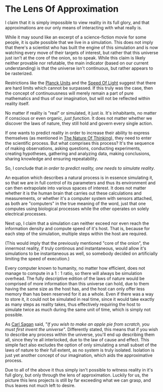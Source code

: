 # The Lens Of Approximation

I claim that it is simply impossible to view reality in its full glory, and that approximations are our only means of interacting with what really is.

While it may sound like an excerpt of a science-fiction movie for some people, it is quite possible that we live in a simulation. This does not imply that there's a scientist who has built the engine of this simulation and is now watching every move of their targets of interest, but rather that this universe just isn't at the core of the onion, so to speak. While this claim is likely neither provable nor refutable, the main indicator (based on our current understanding) is that the universe isn't continuous, but rather appears to be rasterized.

Restrictions like the [Planck Units](https://en.wikipedia.org/wiki/Planck_units) and the [Speed Of Light](https://en.wikipedia.org/wiki/Speed_of_light) suggest that there are hard limits which cannot be surpassed. If this truly was the case, then the concept of continuousness will merely remain a part of pure mathematics and thus of our imagination, but will not be reflected within reality itself.

No matter if reality is "real" or simulated, it just *is*. It's inhabitants, no matter if conscious or even organic, *just function*. It does not matter whether we discover the laws of nature, they still hold and govern every single action.

If one wants to predict reality in order to increase their ability to express themselves (as mentioned in [The Nature Of Thinking](./the_nature_of_thinking.md)), they need to enter the scientific process. But what comprises this process? It's the sequence of making observations, asking questions, conducting experiments, creating hypotheses, gathering and analyzing data, making conclusions, sharing knowledge and ensuring repeatability.

So, I conclude that *in order to predict reality, one needs to simulate reality*.

An equation which describes a natural process is in essence simulating it, so that we are in full control of its parameters and thus its environment and can then extrapolate into various spaces of interest. It does not matter whether it is the human brain that carries out these calculations and measurements, or whether it's a computer system with sensors attached, as both are "computers" in the true meaning of the word, just that one computes using biological processes while the other operates on solely electrical processes.

Next up, I claim that a simulation can neither exceed nor even reach the information density and compute speed of it's host. That is, because for each step of the simulation, multiple steps within the host are required.

(This would imply that the previously mentioned "core of the onion", the innermost reality, if truly continous and instantaneous, would allow it's simulations to be instantaneous as well, so somebody decided on artificially limiting the speed of execution.)

Every computer known to humanity, no matter how efficient, does not manage to compute in a $1:1$ ratio, so there will always be simulation overhead. The fully descriptive edition of the laws of nature would be comprised of more information than this universe can hold, due to them having the same size as the host has, and the host can only offer less memory than has been reserved for it as a whole. Even if there was a way to store it, it could not be simulated in real time, since it would take exactly as many steps as reality takes, thus effectively requiring the host to simulate twice as much during the same unit of time, which is simply not possible.

As [Carl Sagan](https://en.wikipedia.org/wiki/Carl_Sagan) said, "*If you wish to make an apple pie from scratch, you must first invent the universe*". Differently stated, this means that if you wish to describe any process within the universe, you'll end up describing them all, since they're all interlocked, due to the law of cause and effect. This simple fact also excludes the option of only simulating a small subset of the laws of nature to their full extent, as no system is truly isolated. Isolation is just yet another concept of our imagination, which aids the approximative process.

Due to all of the above it thus simply isn't possible to witness reality in it's full glory, but only through the lens of approximation. Luckily for us, the picture this lens projects is still by far exceeding what we can grasp, and thus leaves not much left to desire.